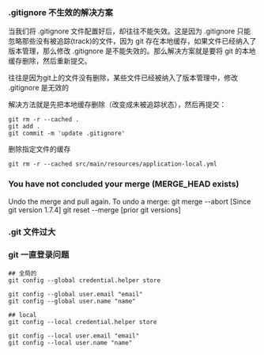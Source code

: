 ### .gitignore 不生效的解决方案

当我们将 .gitignore 文件配置好后，却往往不能失效。这是因为 .gitignore 只能忽略那些没有被追踪(track)的文件，因为 git 存在本地缓存，如果文件已经纳入了版本管理，那么修改 .gitignore 是不能失效的。那么解决方案就是要将 git 的本地缓存删除，然后重新提交。

往往是因为git上的文件没有删除，某些文件已经被纳入了版本管理中，修改 .gitignore 是无效的

解决方法就是先把本地缓存删除（改变成未被追踪状态），然后再提交：

```shell
git rm -r --cached .
git add .
git commit -m 'update .gitignore'
```

删除指定文件的缓存

```shell
git rm -r --cached src/main/resources/application-local.yml
```

### You have not concluded your merge (MERGE_HEAD exists)

Undo the merge and pull again.
To undo a merge:
git merge --abort [Since git version 1.7.4]
git reset --merge [prior git versions]

### .git 文件过大

### git 一直登录问题

```shell
## 全局的
git config --global credential.helper store

git config --global user.email "email"
git config --global user.name "name"

```

```shell
## local
git config --local credential.helper store

git config --local user.email "email"
git config --local user.name "name"
```
